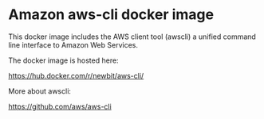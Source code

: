 # Amazon aws-cli docker image

This docker image includes the AWS client tool (awscli) a unified command line interface to Amazon Web Services.

The docker image is hosted here:

https://hub.docker.com/r/newbit/aws-cli/

More about awscli:

https://github.com/aws/aws-cli




